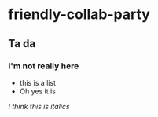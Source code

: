 # friendly-collab-party

## Ta da

### I'm not really here

* this is a list
* Oh yes it is


_I think this is italics_
